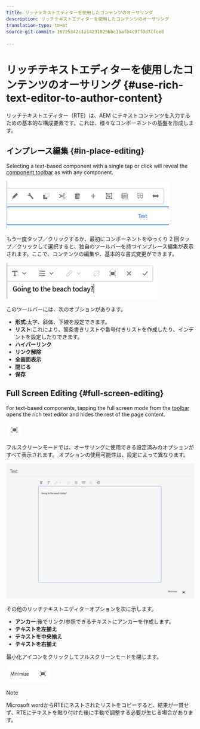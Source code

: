 ```yaml
---
title: リッチテキストエディターを使用したコンテンツのオーサリング
description: リッチテキストエディターを使用したコンテンツのオーサリング
translation-type: tm+mt
source-git-commit: 16725342c1a14231025bbc1bafb4c97f0d7cfce8

---
```



# リッチテキストエディターを使用したコンテンツのオーサリング {#use-rich-text-editor-to-author-content}

リッチテキストエディター（RTE）は、AEM にテキストコンテンツを入力するための基本的な構成要素です。これは、様々なコンポーネントの基盤を形成します。

## インプレース編集 {#in-place-editing}

Selecting a text-based component with a single tap or click will reveal the [component toolbar](/help/sites-cloud/authoring/fundamentals/editing-content.md#component-toolbar) as with any component.

![コンポーネントツールバー](/help/sites-cloud/authoring/assets/editing-component-toolbar.png)

もう一度タップ／クリックするか、最初にコンポーネントをゆっくり 2 回タップ／クリックして選択すると、独自のツールバーを持つインプレース編集が表示されます。ここで、コンテンツの編集や、基本的な書式変更ができます。

![RTEを使用したインプレース編集](/help/sites-cloud/authoring/assets/rte-in-place-editing.png)

このツールバーには、次のオプションがあります。

* **形式**:太字、斜体、下線を設定できます。
* **リスト**:これにより、箇条書きリストや番号付きリストを作成したり、インデントを設定したりできます。
* **ハイパーリンク**
* **リンク解除**
* **全画面表示**
* **閉じる**
* **保存**

## Full Screen Editing {#full-screen-editing}

For text-based components, tapping the full screen mode from the [toolbar](/help/sites-cloud/authoring/fundamentals/editing-content.md#component-toolbar) opens the rich text editor and hides the rest of the page content.

![RTEフルスクリーンボタン](/help/sites-cloud/authoring/assets/editing-full-screen.png)

フルスクリーンモードでは、オーサリングに使用できる設定済みのオプションがすべて表示されます。 オプションの使用可能性は、設定によって異なります。 <!--Full screen mode displays all the configured options that you can use for authoring. The availability of options [depends on the configuration](/help/sites-administering/rich-text-editor.md).-->

![フルスクリーンモードのRTE](/help/sites-cloud/authoring/assets/rte-full-screen.png)

その他のリッチテキストエディターオプションを次に示します。

* **アンカー**:後でリンク/参照できるテキストにアンカーを作成します。
* **テキストを左揃え**
* **テキストを中央揃え**
* **テキストを右揃え**

最小化アイコンをクリックしてフルスクリーンモードを閉じます。

![RTE最小化ボタン](/help/sites-cloud/authoring/assets/rte-minimize.png)

>[!NOTE]
>
>Microsoft wordからRTEにネストされたリストをコピーすると、結果が一貫せず、RTEにテキストを貼り付けた後に手動で調整する必要が生じる場合があります。
